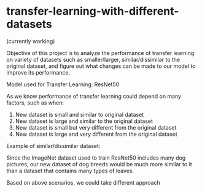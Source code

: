 # transfer-learning-with-different-datasets
(currently working)

Objective of this project is to analyze the performance of transfer learning on variety of datasets such as smaller/larger, similar/dissimilar to the original dataset, and figure out what changes can be made to our model to improve its performance.

Model used for Transfer Learning: ResNet50

As we know performance of transfer learning could depend on many factors, such as when:

   1. New dataset is small and similar to original dataset
   2. New dataset is large and similar to the original dataset
   3. New dataset is small but very different from the original dataset
   4. New dataset is large and very different from the original dataset
   
   Example of similar/dissimilar dataset:
   
   Since the ImageNet dataset used to train ResNet50 includes many dog pictures, our new dataset of dog breeds would be much more    similar to it than a dataset that contains many types of leaves.
   
Based on above scenarios, we could take different approach 
